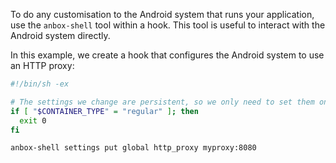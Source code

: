 To do any customisation to the Android system that runs your application, use the `anbox-shell` tool within a hook. This tool is useful to interact with the Android system directly.

In this example, we create a hook that configures the Android system to use an HTTP proxy:

```bash
#!/bin/sh -ex

# The settings we change are persistent, so we only need to set them once
if [ "$CONTAINER_TYPE" = "regular" ]; then
  exit 0
fi

anbox-shell settings put global http_proxy myproxy:8080
```
